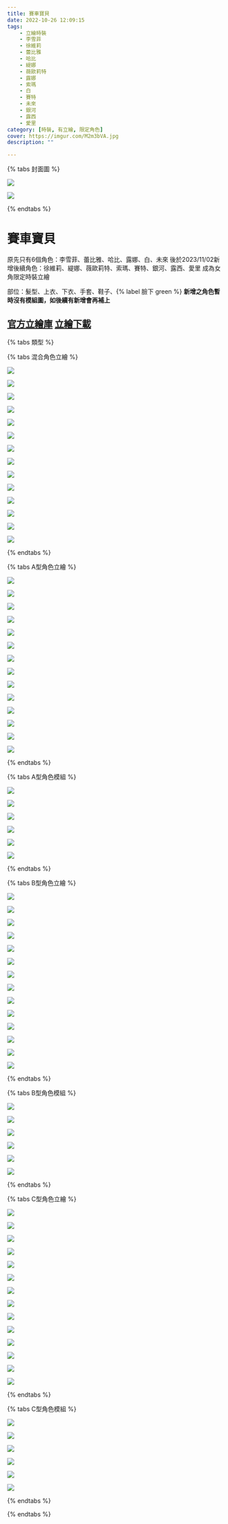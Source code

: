 ```yaml
---
title: 賽車寶貝
date: 2022-10-26 12:09:15
tags:
    - 立繪時裝
    - 李雪菲
    - 徐維莉
    - 蕾比雅
    - 哈比
    - 緹娜
    - 薇歐莉特
    - 露娜
    - 索瑪
    - 白
    - 賽特
    - 未來
    - 銀河
    - 露西
    - 愛里
category: [時裝, 有立繪, 限定角色]
cover: https://imgur.com/M2m3bVA.jpg
description: ""

---
```

{% tabs 封面圖 %}
<!-- tab 舊封面圖 -->
![](https://i.imgur.com/zWBxemFh.jpg)
<!-- endtab -->
<!-- tab 新封面圖 -->
![](https://imgur.com/M2m3bVAh.jpg)
<!-- endtab -->
{% endtabs %}


# 賽車寶貝

原先只有6個角色：李雪菲、蕾比雅、哈比、露娜、白、未來
後於2023/11/02新增後續角色：徐維莉、緹娜、薇歐莉特、索瑪、賽特、銀河、露西、愛里
成為女角限定時裝立繪

部位：髮型、上衣、下衣、手套、鞋子、{% label 臉下 green %}
**新增之角色暫時沒有模組圖，如後續有新增會再補上**


 [官方立繪庫](https://www.naddic.co.kr/ko/game/cls/fansitekit)
 [立繪下載](https://closers.vod.nexoncdn.co.kr/site/fansitekit/Closers_FansiteKit_Check_flag_87245DE79F50214A.zip)
---
{% tabs 類型 %}
<!-- tab <font color=#6495ED><b>混合立繪</b></font>-->
{% tabs 混合角色立繪 %}
<!-- tab 李雪菲(Seulbi)-->
[![](https://i.imgur.com/MbNXK7uh.jpg)](https://i.imgur.com/MbNXK7u.jpg)
<!-- endtab -->
<!-- tab 徐維莉(Yuri)-->
[![](https://i.imgur.com/JnispjNh.jpg)](https://i.imgur.com/JnispjN.jpg)
<!-- endtab -->
<!-- tab 蕾比雅(Levia)-->
[![](https://i.imgur.com/DAZbZxuh.jpg)](https://i.imgur.com/DAZbZxu.jpg)
<!-- endtab -->
<!-- tab 哈比(Harpy)-->
[![](https://i.imgur.com/YO1gV5lh.jpg)](https://i.imgur.com/YO1gV5l.jpg)
<!-- endtab -->
<!-- tab 緹娜(Tina)-->
[![](https://i.imgur.com/cNjRMaqh.jpg)](https://i.imgur.com/cNjRMaq.jpg)
<!-- endtab -->
<!-- tab 薇歐莉特(Violet)-->
[![](https://i.imgur.com/HXEFbKXh.jpg)](https://i.imgur.com/HXEFbKX.jpg)
<!-- endtab -->
<!-- tab 露娜(Luna)-->
[![](https://i.imgur.com/HFvuD8eh.jpg)](https://i.imgur.com/HFvuD8e.jpg)
<!-- endtab -->
<!-- tab 索瑪(Soma)-->
[![](https://i.imgur.com/ZajhtKrh.jpg)](https://i.imgur.com/ZajhtKr.jpg)
<!-- endtab -->
<!-- tab 白(Bai)-->
[![](https://i.imgur.com/TJztfhth.jpg)](https://i.imgur.com/TJztfht.jpg)
<!-- endtab -->
<!-- tab 賽特(Seth)-->
[![](https://i.imgur.com/OspHgZih.jpg)](https://i.imgur.com/OspHgZi.jpg)
<!-- endtab -->
<!-- tab 未來(Mirae)-->
[![](https://i.imgur.com/wJUndm9h.jpg)](https://i.imgur.com/wJUndm9.jpg)
<!-- endtab -->
<!-- tab 銀河(Eunha)-->
[![](https://i.imgur.com/va14qwTh.jpg)](https://i.imgur.com/va14qwT.jpg)
<!-- endtab -->
<!-- tab 露西(Lucy)-->
[![](https://i.imgur.com/rwdREi8h.jpg)](https://i.imgur.com/rwdREi8.jpg)
<!-- endtab -->
<!-- tab 愛里(Aeri)-->
[![](https://i.imgur.com/6u7T55Ih.jpg)](https://i.imgur.com/6u7T55I.jpg)
<!-- endtab -->
{% endtabs %}
<!-- endtab -->

<!-- tab <font color=#DE3163><b>立繪A型</b></font>-->
{% tabs A型角色立繪 %}
<!-- tab 李雪菲(Seulbi)-->
[![](https://i.imgur.com/RJ4MN1yh.jpg)](https://i.imgur.com/RJ4MN1y.jpg)
<!-- endtab -->
<!-- tab 徐維莉(Yuri)-->
[![](https://i.imgur.com/zavzsbwh.jpg)](https://i.imgur.com/zavzsbw.jpg)
<!-- endtab -->
<!-- tab 蕾比雅(Levia)-->
[![](https://i.imgur.com/6XoJsM4h.jpg)](https://i.imgur.com/6XoJsM4.jpg)
<!-- endtab -->
<!-- tab 哈比(Harpy)-->
[![](https://i.imgur.com/R5gCYFih.jpg)](https://i.imgur.com/R5gCYFi.jpg)
<!-- endtab -->
<!-- tab 緹娜(Tina)-->
[![](https://i.imgur.com/VJZxekrh.jpg)](https://i.imgur.com/VJZxekr.jpg)
<!-- endtab -->
<!-- tab 薇歐莉特(Violet)-->
[![](https://i.imgur.com/4MLHAlUh.jpg)](https://i.imgur.com/4MLHAlU.jpg)
<!-- endtab -->
<!-- tab 露娜(Luna)-->
[![](https://i.imgur.com/FBuH7ASh.jpg)](https://i.imgur.com/FBuH7AS.jpg)
<!-- endtab -->
<!-- tab 索瑪(Soma)-->
[![](https://i.imgur.com/XkPhktah.jpg)](https://i.imgur.com/XkPhkta.jpg)
<!-- endtab -->
<!-- tab 白(Bai)-->
[![](https://i.imgur.com/QF0U5Uoh.jpg)](https://i.imgur.com/QF0U5Uo.jpg)
<!-- endtab -->
<!-- tab 賽特(Seth)-->
[![](https://i.imgur.com/E0eMvvIh.jpg)](https://i.imgur.com/E0eMvvI.jpg)
<!-- endtab -->
<!-- tab 未來(Mirae)-->
[![](https://i.imgur.com/19j2raSh.jpg)](https://i.imgur.com/19j2raS.jpg)
<!-- endtab -->
<!-- tab 銀河(Eunha)-->
[![](https://i.imgur.com/zNLiCRph.jpg)](https://i.imgur.com/zNLiCRp.jpg)
<!-- endtab -->
<!-- tab 露西(Lucy)-->
[![](https://i.imgur.com/Qj8Frhhh.jpg)](https://i.imgur.com/Qj8Frhh.jpg)
<!-- endtab -->
<!-- tab 愛里(Aeri)-->
[![](https://i.imgur.com/pLKgJuFh.jpg)](https://i.imgur.com/pLKgJuF.jpg)
<!-- endtab -->
{% endtabs %}
<!-- endtab -->

<!-- tab 模組A型-->
{% tabs A型角色模組 %}

<!-- tab 李雪菲(Seulbi)-->
[![](https://i.imgur.com/4OG5vQM.jpg)](https://i.imgur.com/4OG5vQM.jpg)
<!-- endtab -->
<!-- tab 蕾比雅(Levia)-->
[![](https://i.imgur.com/MveC2es.jpg)](https://i.imgur.com/MveC2es.jpg)
<!-- endtab -->
<!-- tab 哈比(Harpy)-->
[![](https://i.imgur.com/J2v0mus.jpg)](lttps://i.imgur.com/J2v0mus.jpg)
<!-- endtab -->
<!-- tab 露娜(Luna)-->
[![](https://i.imgur.com/pNIr5wM.jpg)](https://i.imgur.com/pNIr5wM.jpg)
<!-- endtab -->
<!-- tab 白(Bai)-->
[![](https://i.imgur.com/G40jnu1.jpg)](https://i.imgur.com/G40jnu1.jpg)
<!-- endtab -->
<!-- tab 未來(Mirae)-->
[![](https://i.imgur.com/1yM2qxf.jpg)](https://i.imgur.com/1yM2qxf.jpg)
<!-- endtab -->
{% endtabs %}
<!-- endtab -->

<!-- tab <font color=#DE3163><b>立繪B型</b></font>-->
{% tabs B型角色立繪 %}
<!-- tab 李雪菲(Seulbi)-->
[![](https://i.imgur.com/RnO8dF8h.jpg)](https://i.imgur.com/RnO8dF8.jpg)
<!-- endtab -->
<!-- tab 徐維莉(Yuri)-->
[![](https://i.imgur.com/0eZJ5izh.jpg)](https://i.imgur.com/0eZJ5iz.jpg)
<!-- endtab -->
<!-- tab 蕾比雅(Levia)-->
[![](https://i.imgur.com/YUaFTpLh.jpg)](https://i.imgur.com/YUaFTpL.jpg)
<!-- endtab -->
<!-- tab 哈比(Harpy)-->
[![](https://i.imgur.com/B6FRBCBh.jpg)](https://i.imgur.com/B6FRBCB.jpg)
<!-- endtab -->
<!-- tab 緹娜(Tina)-->
[![](https://i.imgur.com/cz16lFoh.jpg)](https://i.imgur.com/cz16lFo.jpg)
<!-- endtab -->
<!-- tab 薇歐莉特(Violet)-->
[![](https://i.imgur.com/uWUvjn3h.jpg)](https://i.imgur.com/uWUvjn3.jpg)
<!-- endtab -->
<!-- tab 露娜(Luna)-->
[![](https://i.imgur.com/P5hhWBkh.jpg)](https://i.imgur.com/P5hhWBk.jpg)
<!-- endtab -->
<!-- tab 索瑪(Soma)-->
[![](https://i.imgur.com/hlHzEarh.jpg)](https://i.imgur.com/hlHzEar.jpg)
<!-- endtab -->
<!-- tab 白(Bai)-->
[![](https://i.imgur.com/y3laUTeh.jpg)](https://i.imgur.com/y3laUTe.jpg)
<!-- endtab -->
<!-- tab 賽特(Seth)-->
[![](https://i.imgur.com/QSyJGwfh.jpg)](https://i.imgur.com/QSyJGwf.jpg)
<!-- endtab -->
<!-- tab 未來(Mirae)-->
[![](https://i.imgur.com/gmkuFtCh.jpg)](https://i.imgur.com/gmkuFtC.jpg)
<!-- endtab -->
<!-- tab 銀河(Eunha)-->
[![](https://i.imgur.com/tl4kio3h.jpg)](https://i.imgur.com/tl4kio3.jpg)
<!-- endtab -->
<!-- tab 露西(Lucy)-->
[![](https://i.imgur.com/p4PIlnlh.jpg)](https://i.imgur.com/p4PIlnl.jpg)
<!-- endtab -->
<!-- tab 愛里(Aeri)-->
[![](https://i.imgur.com/qNs3S0Zh.jpg)](https://i.imgur.com/qNs3S0Z.jpg)
<!-- endtab -->
{% endtabs %}
<!-- endtab -->

<!-- tab 模組B型-->
{% tabs B型角色模組 %}

<!-- tab 李雪菲(Seulbi)-->
[![](https://i.imgur.com/8RlNxMi.jpg)](https://i.imgur.com/8RlNxMi.jpg)
<!-- endtab -->
<!-- tab 蕾比雅(Levia)-->
[![](https://i.imgur.com/BZcU7p0.jpg)](https://i.imgur.com/BZcU7p0.jpg)
<!-- endtab -->
<!-- tab 哈比(Harpy)-->
[![](https://i.imgur.com/iNr1eNa.jpg)](https://i.imgur.com/iNr1eNa.jpg)
<!-- endtab -->
<!-- tab 露娜(Luna)-->
[![](https://i.imgur.com/nptPg3W.jpg)](https://i.imgur.com/nptPg3W.jpg)
<!-- endtab -->
<!-- tab 白(Bai)-->
[![](https://i.imgur.com/fH6hli2.jpg)](https://i.imgur.com/fH6hli2.jpg)
<!-- endtab -->
<!-- tab 未來(Mirae)-->
[![](https://i.imgur.com/vbyYriS.jpg)](https://i.imgur.com/vbyYriS.jpg)
<!-- endtab -->
{% endtabs %}
<!-- endtab -->

<!-- tab <font color=#DE3163><b>立繪C型</b></font>-->
{% tabs C型角色立繪 %}
<!-- tab 李雪菲(Seulbi)-->
[![](https://i.imgur.com/lj4TQewh.jpg)](https://i.imgur.com/lj4TQew.jpg)
<!-- endtab -->
<!-- tab 徐維莉(Yuri)-->
[![](https://i.imgur.com/IfYOxsRh.jpg)](https://i.imgur.com/IfYOxsR.jpg)
<!-- endtab -->
<!-- tab 蕾比雅(Levia)-->
[![](https://i.imgur.com/fd8bH28h.jpg)](https://i.imgur.com/fd8bH28.jpg)
<!-- endtab -->
<!-- tab 哈比(Harpy)-->
[![](https://i.imgur.com/Jhqjebhh.jpg)](https://i.imgur.com/Jhqjebh.jpg)
<!-- endtab -->
<!-- tab 緹娜(Tina)-->
[![](https://i.imgur.com/nArHEIKh.jpg)](https://i.imgur.com/nArHEIK.jpg)
<!-- endtab -->
<!-- tab 薇歐莉特(Violet)-->
[![](https://i.imgur.com/0vWwetXh.jpg)](https://i.imgur.com/0vWwetX.jpg)
<!-- endtab -->
<!-- tab 露娜(Luna)-->
[![](https://i.imgur.com/MrhsWEDh.jpg)](https://i.imgur.com/MrhsWED.jpg)
<!-- endtab -->
<!-- tab 索瑪(Soma)-->
[![](https://i.imgur.com/59gNa1fh.jpg)](https://i.imgur.com/59gNa1f.jpg)
<!-- endtab -->
<!-- tab 白(Bai)-->
[![](https://i.imgur.com/a6vrmzNh.jpg)](https://i.imgur.com/a6vrmzN.jpg)
<!-- endtab -->
<!-- tab 賽特(Seth)-->
[![](https://i.imgur.com/5T4Hs9sh.jpg)](https://i.imgur.com/5T4Hs9s.jpg)
<!-- endtab -->
<!-- tab 未來(Mirae)-->
[![](https://i.imgur.com/Zf4s6q8h.jpg)](https://i.imgur.com/Zf4s6q8.jpg)
<!-- endtab -->
<!-- tab 銀河(Eunha)-->
[![](https://i.imgur.com/3blQo59h.jpg)](https://i.imgur.com/3blQo59.jpg)
<!-- endtab -->
<!-- tab 露西(Lucy)-->
[![](https://i.imgur.com/f9LmQvIh.jpg)](https://i.imgur.com/f9LmQvI.jpg)
<!-- endtab -->
<!-- tab 愛里(Aeri)-->
[![](https://i.imgur.com/MsFTkzMh.jpg)](https://i.imgur.com/MsFTkzM.jpg)
<!-- endtab -->
{% endtabs %}
<!-- endtab -->


<!-- tab 模組C型-->
{% tabs C型角色模組 %}
<!-- tab 李雪菲(Seulbi)-->
[![](https://i.imgur.com/XRL6kS6.jpg)](https://i.imgur.com/XRL6kS6.jpg)
<!-- endtab -->
<!-- tab 蕾比雅(Levia)-->
[![](https://i.imgur.com/Fzagje3.jpg)](https://i.imgur.com/Fzagje3.jpg)
<!-- endtab -->
<!-- tab 哈比(Harpy)-->
[![](https://i.imgur.com/9QsFVCh.jpg)](https://i.imgur.com/9QsFVCh.jpg)
<!-- endtab -->
<!-- tab 露娜(Luna)-->
[![](https://i.imgur.com/qsQ0K9z.jpg)](https://i.imgur.com/qsQ0K9z.jpg)
<!-- endtab -->
<!-- tab 白(Bai)-->
[![](https://i.imgur.com/3CPyjhC.jpg)](https://i.imgur.com/3CPyjhC.jpg)
<!-- endtab -->
<!-- tab 未來(Mirae)-->
[![](https://i.imgur.com/pw0OveW.jpg)](https://i.imgur.com/pw0OveW.jpg)
<!-- endtab -->
{% endtabs %}
<!-- endtab -->

{% endtabs %}

